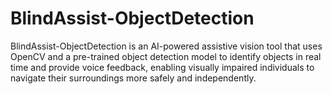# BlindAssist-ObjectDetection
BlindAssist-ObjectDetection is an AI-powered assistive vision tool that uses OpenCV and a pre-trained object detection model to identify objects in real time and provide voice feedback, enabling visually impaired individuals to navigate their surroundings more safely and independently.
